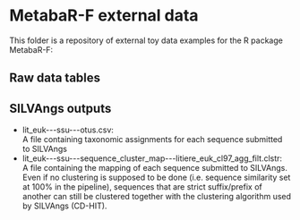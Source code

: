 # MetabaR-F external data
This folder is a repository of external toy data examples for the R package MetabaR-F:


## Raw data tables

## SILVAngs outputs
- lit_euk---ssu---otus.csv:    
    A file containing taxonomic assignments for each sequence submitted to SILVAngs    
- lit_euk---ssu---sequence_cluster_map---litiere_euk_cl97_agg_filt.clstr:     
    A file containing the mapping of each sequence submitted to SILVAngs. Even if no clustering is supposed to be done (i.e. sequence similarity set at 100% in the pipeline), sequences that are strict suffix/prefix of another can still be clustered together with the clustering algorithm used by SILVAngs (CD-HIT).
